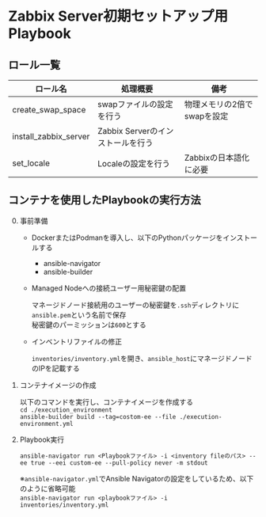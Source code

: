 
# Zabbix Server初期セットアップ用Playbook

## ロール一覧

|  ロール名  |  処理概要  |  備考  |
| ---- | ---- | ---- |
|  create_swap_space  |  swapファイルの設定を行う  | 物理メモリの2倍でswapを設定 |
|  install_zabbix_server  |  Zabbix Serverのインストールを行う  |  |
|  set_locale  |  Localeの設定を行う  |  Zabbixの日本語化に必要  |


## コンテナを使用したPlaybookの実行方法

0. 事前準備

    - DockerまたはPodmanを導入し、以下のPythonパッケージをインストールする

        - ansible-navigator
        - ansible-builder

    - Managed Nodeへの接続ユーザー用秘密鍵の配置
        
      マネージドノード接続用のユーザーの秘密鍵を`.ssh`ディレクトリに`ansible.pem`という名前で保存\
      秘密鍵のパーミッションは`600`とする
    
    - インベントリファイルの修正
      
      `inventories/inventory.yml`を開き、`ansible_host`にマネージドノードのIPを記載する

1. コンテナイメージの作成

    以下のコマンドを実行し、コンテナイメージを作成する\
    `cd ./execution_environment`\
    `ansible-builder build --tag=costom-ee --file ./execution-environment.yml`

2. Playbook実行

   `ansible-navigator run <Playbookファイル> -i <inventory fileのパス> --ee true --eei custom-ee --pull-policy never -m stdout`

   ※`ansible-navigator.yml`でAnsible Navigatorの設定をしているため、以下のように省略可能\
   `ansible-navigator run <playbookファイル> -i inventories/inventory.yml`
